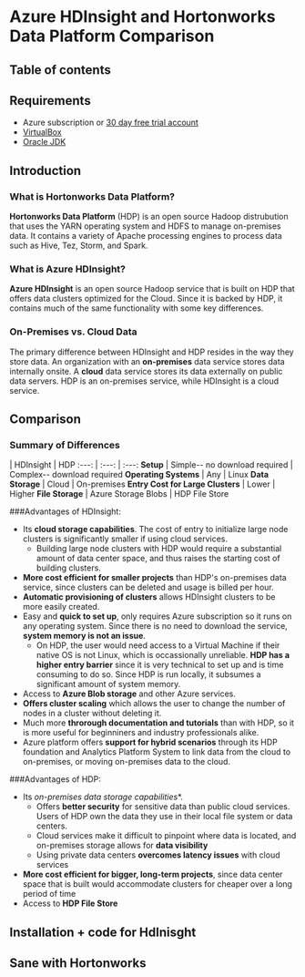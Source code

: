 # Azure HDInsight and Hortonworks Data Platform Comparison
<Add description>

## Table of contents

## Requirements
  * Azure subscription or [30 day free trial account](https://azure.microsoft.com/en-us/free/)
  * [VirtualBox](https://www.virtualbox.org/wiki/Downloads)
  * [Oracle JDK](http://www.oracle.com/technetwork/java/javase/downloads/index-jsp-138363.html)

## Introduction
### What is Hortonworks Data Platform?
**Hortonworks Data Platform** (HDP) is an open source Hadoop distrubution that uses the YARN operating system and HDFS to manage on-premises data. It contains a variety of Apache processing engines to process data such as Hive, Tez, Storm, and Spark. 


### What is Azure HDInsight?
**Azure HDInsight** is an open source Hadoop service that is built on HDP that offers data clusters optimized for the Cloud. Since it is backed by HDP, it contains much of the same functionality with some key differences. 

### On-Premises vs. Cloud Data
The primary difference between HDInsight and HDP resides in the way they store data. An organization with an **on-premises** data service stores data internally onsite. A **cloud** data service stores its data externally on public data servers. HDP is an on-premises service, while HDInsight is a cloud service.

## Comparison
### Summary of Differences
 | HDInsight | HDP
:---: | :---: | :---:
**Setup** | Simple-- no download required | Complex-- download required
**Operating Systems** | Any | Linux
**Data Storage** | Cloud | On-premises
**Entry Cost for Large Clusters** | Lower | Higher
**File Storage** | Azure Storage Blobs | HDP File Store

###Advantages of HDInsight:
* Its **cloud storage capabilities**. The cost of entry to initialize large node clusters is significantly smaller if using cloud services. 
  * Building large node clusters with HDP would require a substantial amount of data center space, and thus raises the starting cost of building clusters. 
* **More cost efficient for smaller projects** than HDP's on-premises data service, since clusters can be deleted and usage is billed per hour.
* **Automatic provisioning of clusters** allows HDInsight clusters to be more easily created.
* Easy and **quick to set up**, only requires Azure subscription so it runs on any operating system. Since there is no need to download the service, **system memory is not an issue**. 
  * On HDP, the user would need access to a Virtual Machine if their native OS is not Linux, which is occassionally unreliable. **HDP has a higher entry barrier** since it is very technical to set up and is time consuming to do so. Since HDP is run locally, it subsumes a significant amount of system memory. 
* Access to **Azure Blob storage** and other Azure services.
* **Offers cluster scaling** which allows the user to change the number of nodes in a cluster without deleting it.
* Much more **throrough documentation and tutorials** than with HDP, so it is more useful for beginniners and industry professionals alike.
* Azure platform offers **support for hybrid scenarios** through its HDP foundation and Analytics Platform System to link data from the cloud to on-premises, or moving on-premises data to the cloud. 

###Advantages of HDP:
* Its *on-premises data storage capabilities**. 
  * Offers **better security** for sensitive data than public cloud services. Users of HDP own the data they use in their local file system or data centers.
  * Cloud services make it difficult to pinpoint where data is located, and on-premises storage allows for **data visibility**
  * Using private data centers **overcomes latency issues** with cloud services
* **More cost efficient for bigger, long-term projects**, since data center space that is built would accommodate clusters for cheaper over a long period of time
* Access to **HDP File Store**

## Installation + code for HdInisght

## Sane with Hortonworks


